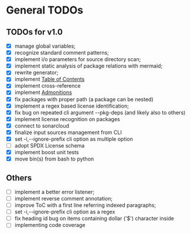 # General TODOs

## TODOs for v1.0

- [x] manage global variables;
- [x] recognize standard comment patterns;
- [x] implement i/o parameters for source directory scan;
- [x] implement static analysis of package relations with mermaid;
- [x] rewrite generator;
- [x] implement [Table of Contents](https://www.markdownguide.org/hacks/#table-of-contents)
- [x] implement cross-reference
- [x] implement [Admonitions](https://www.markdownguide.org/hacks/#admonitions)
- [x] fix packages with proper path (a package can be nested)
- [x] implement a regex based license identification;
- [x] fix bug on repeated cli argument --pkg-deps (and likely also to others)
- [x] implement license recognition on packages
- [x] connect to sonarcloud
- [x] finalize input sources management from CLI
- [x] set -i,--ignore-prefix cli option as multiple option
- [ ] adopt SPDX License schema
- [x] implement boost unit tests
- [x] move bin(s) from bash to python

## Others

- [ ] implement a better error listener;
- [ ] implement reverse comment annotation;
- [ ] improve ToC with a first line referring indexed paragraphs;
- [ ] set -i,--ignore-prefix cli option as a regex
- [ ] fix heading id bug on items containing dollar ('$') character inside
- [ ] implementing code coverage
